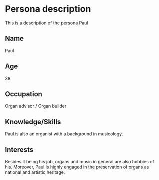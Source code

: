 # Persona description

This is a description of the persona Paul

## Name
Paul

## Age
38

## Occupation
Organ advisor / Organ builder


## Knowledge/Skills
Paul is also an organist with a background in musicology.

## Interests
Besides it being his job, organs and music in general are also hobbies of his. Moreover, Paul is highly engaged in the preservation of organs as national and artistic heritage.